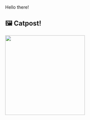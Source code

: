 Hello there!



## 🖼️ Catpost!

<sub>
    <img src="https://cdn2.thecatapi.com/images/xlHchdin5.jpg" height="256">
</sub>

